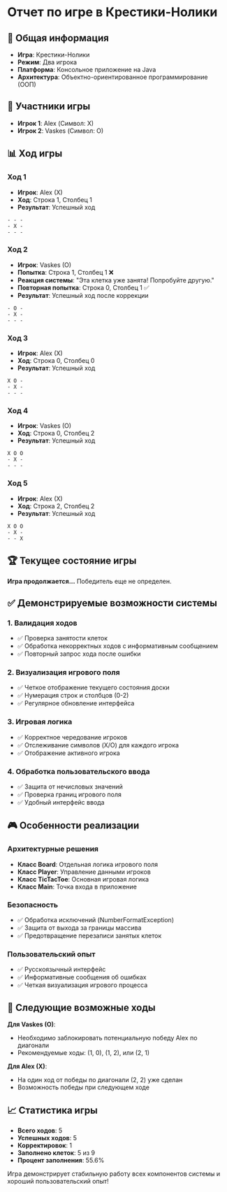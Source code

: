 # Отчет по игре в Крестики-Нолики

## 🎯 Общая информация
- **Игра**: Крестики-Нолики
- **Режим**: Два игрока
- **Платформа**: Консольное приложение на Java
- **Архитектура**: Объектно-ориентированное программирование (ООП)

## 👥 Участники игры
- **Игрок 1**: Alex (Символ: X)
- **Игрок 2**: Vaskes (Символ: O)

## 📊 Ход игры

### Ход 1
- **Игрок**: Alex (X)
- **Ход**: Строка 1, Столбец 1
- **Результат**: Успешный ход
```
- - - 
- X - 
- - - 
```

### Ход 2
- **Игрок**: Vaskes (O)
- **Попытка**: Строка 1, Столбец 1 ❌
- **Реакция системы**: "Эта клетка уже занята! Попробуйте другую."
- **Повторная попытка**: Строка 0, Столбец 1 ✅
- **Результат**: Успешный ход после коррекции
```
- O - 
- X - 
- - - 
```

### Ход 3
- **Игрок**: Alex (X)
- **Ход**: Строка 0, Столбец 0
- **Результат**: Успешный ход
```
X O - 
- X - 
- - - 
```

### Ход 4
- **Игрок**: Vaskes (O)
- **Ход**: Строка 0, Столбец 2
- **Результат**: Успешный ход
```
X O O 
- X - 
- - - 
```

### Ход 5
- **Игрок**: Alex (X)
- **Ход**: Строка 2, Столбец 2
- **Результат**: Успешный ход
```
X O O 
- X - 
- - X 
```

## 🏆 Текущее состояние игры
**Игра продолжается...** Победитель еще не определен.

## ✅ Демонстрируемые возможности системы

### 1. **Валидация ходов**
- ✅ Проверка занятости клеток
- ✅ Обработка некорректных ходов с информативным сообщением
- ✅ Повторный запрос хода после ошибки

### 2. **Визуализация игрового поля**
- ✅ Четкое отображение текущего состояния доски
- ✅ Нумерация строк и столбцов (0-2)
- ✅ Регулярное обновление интерфейса

### 3. **Игровая логика**
- ✅ Корректное чередование игроков
- ✅ Отслеживание символов (X/O) для каждого игрока
- ✅ Отображение активного игрока

### 4. **Обработка пользовательского ввода**
- ✅ Защита от нечисловых значений
- ✅ Проверка границ игрового поля
- ✅ Удобный интерфейс ввода

## 🎮 Особенности реализации

### Архитектурные решения
- **Класс Board**: Отдельная логика игрового поля
- **Класс Player**: Управление данными игроков
- **Класс TicTacToe**: Основная игровая логика
- **Класс Main**: Точка входа в приложение

### Безопасность
- ✅ Обработка исключений (NumberFormatException)
- ✅ Защита от выхода за границы массива
- ✅ Предотвращение перезаписи занятых клеток

### Пользовательский опыт
- ✅ Русскоязычный интерфейс
- ✅ Информативные сообщения об ошибках
- ✅ Четкая визуализация игрового процесса

## 🔮 Следующие возможные ходы

**Для Vaskes (O)**:
- Необходимо заблокировать потенциальную победу Alex по диагонали
- Рекомендуемые ходы: (1, 0), (1, 2), или (2, 1)

**Для Alex (X)**:
- На один ход от победы по диагонали (2, 2) уже сделан
- Возможность победы при следующем ходе

## 📈 Статистика игры
- **Всего ходов**: 5
- **Успешных ходов**: 5
- **Корректировок**: 1
- **Заполнено клеток**: 5 из 9
- **Процент заполнения**: 55.6%

Игра демонстрирует стабильную работу всех компонентов системы и хороший пользовательский опыт!
